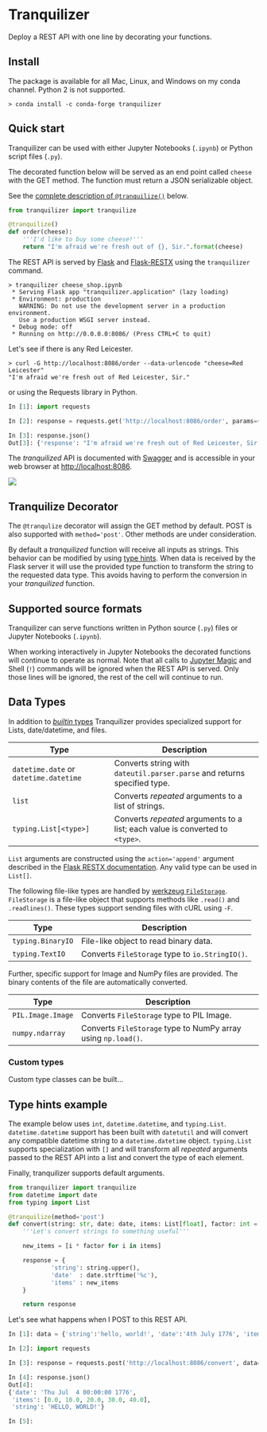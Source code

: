 # Tranquilizer

Deploy a REST API with one line by decorating your functions.

## Install

The package is available for all Mac, Linux, and Windows on my conda channel. Python 2 is not supported.

```
> conda install -c conda-forge tranquilizer
```

## Quick start

Tranquilizer can be used with either Jupyter Notebooks (`.ipynb`) or Python script files (`.py`).

The decorated function below will be served as an end point called `cheese` with the GET method. The
function must return a JSON serializable object.

See the [complete description of `@tranquilize()`](#tranquilize-decorator) below.

```python
from tranquilizer import tranquilize

@tranquilize()
def order(cheese):
    '''I'd like to buy some cheese!'''
    return "I'm afraid we're fresh out of {}, Sir.".format(cheese)
```

The REST API is served by [Flask](http://flask.pocoo.org/) and [Flask-RESTX](https://flask-restx.readthedocs.io/en/latest/)
using the `tranquilizer` command.


```
> tranquilizer cheese_shop.ipynb
 * Serving Flask app "tranquilizer.application" (lazy loading)
 * Environment: production
   WARNING: Do not use the development server in a production environment.
   Use a production WSGI server instead.
 * Debug mode: off
 * Running on http://0.0.0.0:8086/ (Press CTRL+C to quit)

```

Let's see if there is any Red Leicester.

```
> curl -G http://localhost:8086/order --data-urlencode "cheese=Red Leicester"
"I'm afraid we're fresh out of Red Leicester, Sir."
```

or using the Requests library in Python.

```python
In [1]: import requests

In [2]: response = requests.get('http://localhost:8086/order', params={'cheese':'Red Leicester'})

In [3]: response.json()
Out[3]: {'response': "I'm afraid we're fresh out of Red Leicester, Sir."}
```

The *tranquilized* API is documented with [Swagger](https://swagger.io/tools/open-source/) and is accessible
in your web browser at [http://localhost:8086](http://localhost:8086).

![](img/swagger.png)

## Tranquilize Decorator

The `@tranqulize` decorator will assign the GET method by default. POST is also supported with `method='post'`.
Other methods are under consideration.

By default a *tranquilized* function will receive all inputs as strings. This behavior can be modified by using [type hints](https://docs.python.org/3/library/typing.html). When data is received by the Flask server it will use the provided
type function to transform the string to the requested data type. This avoids having to perform the conversion in your *tranquilized* function.

## Supported source formats

Tranquilizer can serve functions written in Python source (`.py`) files or Jupyter Notebooks (`.ipynb`).

When working interactively in Jupyter Notebooks the decorated functions will continue to operate as normal.
Note that all calls to [Jupyter Magic](https://ipython.readthedocs.io/en/stable/interactive/magics.html)
and Shell (`!`) commands will be ignored when the REST API is served.
Only those lines will be ignored, the rest of the cell will continue to run.

## Data Types

In addition to [*builtin* types](https://docs.python.org/3/library/stdtypes.html) Tranquilizer 
provides specialized support for Lists, date/datetime, and files. 


|Type|Description|
|----|-----------|
|`datetime.date` or `datetime.datetime`| Converts string with `dateutil.parser.parse` and returns specified type.|
|`list`| Converts *repeated* arguments to a list of strings.|
|`typing.List[<type>]`| Converts *repeated* arguments to a list; each value is converted to `<type>`.|

`List` arguments are constructed using the `action='append'` argument described in
the [Flask RESTX documentation](https://flask-restx.readthedocs.io/en/stable/parsing.html#multiple-values-lists).
Any valid type can be used in `List[]`.

The following file-like types are handled by [werkzeug `FileStorage`](http://werkzeug.pocoo.org/docs/0.14/datastructures/#werkzeug.datastructures.FileStorage).
`FileStorage` is a file-like object that supports methods like `.read()` and `.readlines()`.
These types support sending files with cURL using `-F`.

|Type|Description|
|----|-----------|
|`typing.BinaryIO`| File-like object to read binary data.|
|`typing.TextIO`| Converts `FileStorage` type to `io.StringIO()`.|

Further, specific support for Image and NumPy files are provided. The binary contents of the file are automatically converted.

|Type|Description|
|----|-----------|
|`PIL.Image.Image`| Converts `FileStorage` type to PIL Image.|
|`numpy.ndarray`| Converts `FileStorage` type to NumPy array using `np.load()`. |

### Custom types

Custom type classes can be built...

## Type hints example

The example below uses `int`, `datetime.datetime`, and `typing.List`. `datetime.datetime` support
has been built with `datetutil` and will convert any compatible datetime string to a `datetime.datetime` object. `typing.List`
supports specialization with `[]` and will transform all *repeated* arguments passed to the REST API into a list and convert
the type of each element.

Finally, tranquilizer supports default arguments.

```python
from tranquilizer import tranquilize
from datetime import date
from typing import List

@tranquilize(method='post')
def convert(string: str, date: date, items: List[float], factor: int = 10):
    '''Let's convert strings to something useful'''

    new_items = [i * factor for i in items]

    response = {
            'string': string.upper(),
            'date'  : date.strftime('%c'),
            'items' : new_items
    }

    return response
```

Let's see what happens when I POST to this REST API.

```python
In [1]: data = {'string':'hello, world!', 'date':'4th July 1776', 'items':range(5)}

In [2]: import requests

In [3]: response = requests.post('http://localhost:8086/convert', data=data)

In [4]: response.json()
Out[4]:
{'date': 'Thu Jul  4 00:00:00 1776',
 'items': [0.0, 10.0, 20.0, 30.0, 40.0],
 'string': 'HELLO, WORLD!'}

In [5]:
```
